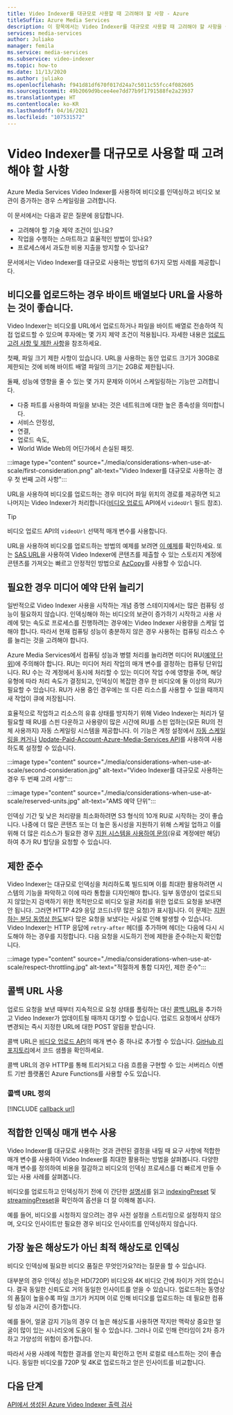 ```yaml
---
title: Video Indexer를 대규모로 사용할 때 고려해야 할 사항 - Azure
titleSuffix: Azure Media Services
description: 이 항목에서는 Video Indexer를 대규모로 사용할 때 고려해야 할 사항을 설명합니다.
services: media-services
author: Juliako
manager: femila
ms.service: media-services
ms.subservice: video-indexer
ms.topic: how-to
ms.date: 11/13/2020
ms.author: juliako
ms.openlocfilehash: f941d81df670f017d24a7c5011c55fcc4f082605
ms.sourcegitcommit: 49b2069d9bcee4ee7dd77b9f1791588fe2a23937
ms.translationtype: HT
ms.contentlocale: ko-KR
ms.lasthandoff: 04/16/2021
ms.locfileid: "107531572"
---
```

# <a name="things-to-consider-when-using-video-indexer-at-scale"></a>Video Indexer를 대규모로 사용할 때 고려해야 할 사항

Azure Media Services Video Indexer를 사용하여 비디오를 인덱싱하고 비디오 보관이 증가하는 경우 스케일링을 고려합니다. 

이 문서에서는 다음과 같은 질문에 응답합니다.

* 고려해야 할 기술 제약 조건이 있나요?
* 작업을 수행하는 스마트하고 효율적인 방법이 있나요?
* 프로세스에서 과도한 비용 지출을 방지할 수 있나요?

문서에서는 Video Indexer를 대규모로 사용하는 방법의 6가지 모범 사례를 제공합니다.

## <a name="when-uploading-videos-consider-using-a-url-over-byte-array"></a>비디오를 업로드하는 경우 바이트 배열보다 URL을 사용하는 것이 좋습니다.

Video Indexer는 비디오를 URL에서 업로드하거나 파일을 바이트 배열로 전송하여 직접 업로드할 수 있으며 후자에는 몇 가지 제약 조건이 적용됩니다. 자세한 내용은 [업로드 고려 사항 및 제한 사항](upload-index-videos.md#uploading-considerations-and-limitations)을 참조하세요.

첫째, 파일 크기 제한 사항이 있습니다. URL을 사용하는 동안 업로드 크기가 30GB로 제한되는 것에 비해 바이트 배열 파일의 크기는 2GB로 제한됩니다.

둘째, 성능에 영향을 줄 수 있는 몇 가지 문제와 이어서 스케일링하는 기능만 고려합니다.

* 다중 파트를 사용하여 파일을 보내는 것은 네트워크에 대한 높은 종속성을 의미합니다. 
* 서비스 안정성, 
* 연결, 
* 업로드 속도, 
* World Wide Web의 어딘가에서 손실된 패킷.

:::image type="content" source="./media/considerations-when-use-at-scale/first-consideration.png" alt-text="Video Indexer를 대규모로 사용하는 경우 첫 번째 고려 사항":::

URL을 사용하여 비디오를 업로드하는 경우 미디어 파일 위치의 경로를 제공하면 되고 나머지는 Video Indexer가 처리합니다([비디오 업로드](https://api-portal.videoindexer.ai/api-details#api=Operations&operation=Upload-Video) API에서 `videoUrl` 필드 참조).

> [!TIP]
> 비디오 업로드 API의 `videoUrl` 선택적 매개 변수를 사용합니다.

URL을 사용하여 비디오를 업로드하는 방법의 예제를 보려면 [이 예제](upload-index-videos.md#code-sample)를 확인하세요. 또는 [SAS URL](../../storage/common/storage-sas-overview.md)을 사용하여 Video Indexer에 콘텐츠를 제출할 수 있는 스토리지 계정에 콘텐츠를 가져오는 빠르고 안정적인 방법으로 [AzCopy](../../storage/common/storage-use-azcopy-v10.md)를 사용할 수 있습니다.

## <a name="increase-media-reserved-units-if-needed"></a>필요한 경우 미디어 예약 단위 늘리기

일반적으로 Video Indexer 사용을 시작하는 개념 증명 스테이지에서는 많은 컴퓨팅 성능이 필요하지 않습니다. 인덱싱해야 하는 비디오의 보관이 증가하기 시작하고 사용 사례에 맞는 속도로 프로세스를 진행하려는 경우에는 Video Indexer 사용량을 스케일 업해야 합니다. 따라서 현재 컴퓨팅 성능이 충분하지 않은 경우 사용하는 컴퓨팅 리소스 수를 늘리는 것을 고려해야 합니다.

Azure Media Services에서 컴퓨팅 성능과 병렬 처리를 늘리려면 미디어 RU([예약 단위](../latest/concept-media-reserved-units.md))에 주의해야 합니다. RU는 미디어 처리 작업의 매개 변수를 결정하는 컴퓨팅 단위입니다. RU 수는 각 계정에서 동시에 처리할 수 있는 미디어 작업 수에 영향을 주며, 해당 유형에 따라 처리 속도가 결정되고, 인덱싱이 복잡한 경우 한 비디오에 둘 이상의 RU가 필요할 수 있습니다. RU가 사용 중인 경우에는 또 다른 리소스를 사용할 수 있을 때까지 새 작업이 큐에 저장됩니다.

효율적으로 작업하고 리소스의 유휴 상태를 방지하기 위해 Video Indexer는 처리가 덜 필요할 때 RU를 스핀 다운하고 사용량이 많은 시간에 RU를 스핀 업하는(모든 RU의 전체 사용까지) 자동 스케일링 시스템을 제공합니다. 이 기능은 계정 설정에서 [자동 스케일링을 켜거나](manage-account-connected-to-azure.md#autoscale-reserved-units) [Update-Paid-Account-Azure-Media-Services API](https://api-portal.videoindexer.ai/api-details#api=Operations&operation=Update-Paid-Account-Azure-Media-Services)를 사용하여 사용하도록 설정할 수 있습니다.

:::image type="content" source="./media/considerations-when-use-at-scale/second-consideration.jpg" alt-text="Video Indexer를 대규모로 사용하는 경우 두 번째 고려 사항":::

:::image type="content" source="./media/considerations-when-use-at-scale/reserved-units.jpg" alt-text="AMS 예약 단위":::

인덱싱 기간 및 낮은 처리량을 최소화하려면 S3 형식의 10개 RU로 시작하는 것이 좋습니다. 나중에 더 많은 콘텐츠 또는 더 높은 동시성을 지원하기 위해 스케일 업하고 이를 위해 더 많은 리소스가 필요한 경우 [지원 시스템을 사용하여 문의](https://ms.portal.azure.com/#blade/Microsoft_Azure_Support/HelpAndSupportBlade/newsupportrequest)(유료 계정에만 해당)하여 추가 RU 할당을 요청할 수 있습니다.

## <a name="respect-throttling"></a>제한 준수

Video Indexer는 대규모로 인덱싱을 처리하도록 빌드되며 이를 최대한 활용하려면 시스템의 기능을 파악하고 이에 따라 통합을 디자인해야 합니다. 일부 동영상이 업로드되지 않았는지 검색하기 위한 목적만으로 비디오 일괄 처리를 위한 업로드 요청을 보내면 안 됩니다. 그러면 HTTP 429 응답 코드(너무 많은 요청)가 표시됩니다. 이 문제는 [지원하는 분당 동영상 한도](upload-index-videos.md#uploading-considerations-and-limitations)보다 많은 요청을 보냈다는 사실로 인해 발생할 수 있습니다. Video Indexer는 HTTP 응답에 `retry-after` 헤더를 추가하며 헤더는 다음에 다시 시도해야 하는 경우를 지정합니다. 다음 요청을 시도하기 전에 제한을 준수하는지 확인합니다.

:::image type="content" source="./media/considerations-when-use-at-scale/respect-throttling.jpg" alt-text="적절하게 통합 디자인, 제한 준수":::

## <a name="use-callback-url"></a>콜백 URL 사용

업로드 요청을 보낸 때부터 지속적으로 요청 상태를 폴링하는 대신 [콜백 URL](upload-index-videos.md#callbackurl)을 추가하고 Video Indexer가 업데이트될 때까지 대기할 수 있습니다. 업로드 요청에서 상태가 변경되는 즉시 지정한 URL에 대한 POST 알림을 받습니다.

콜백 URL은 [비디오 업로드 API](https://api-portal.videoindexer.ai/api-details#api=Operations&operation=Upload-Video)의 매개 변수 중 하나로 추가할 수 있습니다. [GitHub 리포지토리](https://github.com/Azure-Samples/media-services-video-indexer/tree/master/)에서 코드 샘플을 확인하세요. 

콜백 URL의 경우 HTTP를 통해 트리거되고 다음 흐름을 구현할 수 있는 서버리스 이벤트 기반 플랫폼인 Azure Functions를 사용할 수도 있습니다.

### <a name="callback-url-definition"></a>콜백 URL 정의

[!INCLUDE [callback url](./includes/callback-url.md)]

## <a name="use-the-right-indexing-parameters-for-you"></a>적합한 인덱싱 매개 변수 사용

Video Indexer를 대규모로 사용하는 것과 관련된 결정을 내릴 때 요구 사항에 적합한 매개 변수를 사용하여 Video Indexer를 최대한 활용하는 방법을 살펴봅니다. 다양한 매개 변수를 정의하여 비용을 절감하고 비디오의 인덱싱 프로세스를 더 빠르게 만들 수 있는 사용 사례를 살펴봅니다.

비디오를 업로드하고 인덱싱하기 전에 이 간단한 [설명서](upload-index-videos.md)를 읽고 [indexingPreset](upload-index-videos.md#indexingpreset) 및 [streamingPreset](upload-index-videos.md#streamingpreset)을 확인하여 옵션을 더 잘 이해해 봅니다.

예를 들어, 비디오를 시청하지 않으려는 경우 사전 설정을 스트리밍으로 설정하지 않으며, 오디오 인사이트만 필요한 경우 비디오 인사이트를 인덱싱하지 않습니다.

## <a name="index-in-optimal-resolution-not-highest-resolution"></a>가장 높은 해상도가 아닌 최적 해상도로 인덱싱

비디오 인덱싱에 필요한 비디오 품질은 무엇인가요?라는 질문을 할 수 있습니다. 

대부분의 경우 인덱싱 성능은 HD(720P) 비디오와 4K 비디오 간에 차이가 거의 없습니다. 결국 동일한 신뢰도로 거의 동일한 인사이트를 얻을 수 있습니다. 업로드하는 동영상의 품질이 높을수록 파일 크기가 커지며 이로 인해 비디오를 업로드하는 데 필요한 컴퓨팅 성능과 시간이 증가합니다.

예를 들어, 얼굴 감지 기능의 경우 더 높은 해상도를 사용하면 작지만 맥락상 중요한 얼굴이 많이 있는 시나리오에 도움이 될 수 있습니다. 그러나 이로 인해 런타임이 2차 증가하고 가양성의 위험이 증가합니다.

따라서 사용 사례에 적합한 결과를 얻는지 확인하고 먼저 로컬로 테스트하는 것이 좋습니다. 동일한 비디오를 720P 및 4K로 업로드하고 얻은 인사이트를 비교합니다.

## <a name="next-steps"></a>다음 단계

[API에서 생성된 Azure Video Indexer 출력 검사](video-indexer-output-json-v2.md)